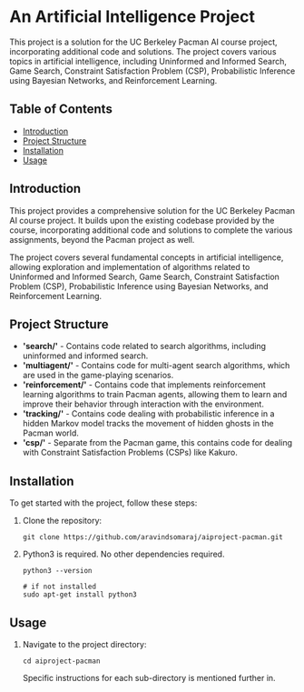 # **An Artificial Intelligence Project**
This project is a solution for the UC Berkeley Pacman AI course project, incorporating additional code and solutions. The project covers various topics in artificial intelligence, including Uninformed and Informed Search, Game Search, Constraint Satisfaction Problem (CSP), Probabilistic Inference using Bayesian Networks, and Reinforcement Learning.

## **Table of Contents**
- [Introduction](#introduction)
- [Project Structure](#project-structure)
- [Installation](#installation)
- [Usage](#usage)

## **Introduction**
This project provides a comprehensive solution for the UC Berkeley Pacman AI course project. It builds upon the existing codebase provided by the course, incorporating additional code and solutions to complete the various assignments, beyond the Pacman project as well.

The project covers several fundamental concepts in artificial intelligence, allowing exploration and implementation of algorithms related to Uninformed and Informed Search, Game Search, Constraint Satisfaction Problem (CSP), Probabilistic Inference using Bayesian Networks, and Reinforcement Learning.

## **Project Structure**
- **'search/'** - Contains code related to search algorithms, including uninformed and informed search.
- **'multiagent/'** - Contains code for multi-agent search algorithms, which are used in the game-playing scenarios.
- **'reinforcement/'** - Contains code that implements reinforcement learning algorithms to train Pacman agents, allowing them to learn and improve their behavior through interaction with the environment.
- **'tracking/'** - Contains code dealing with probabilistic inference in a hidden Markov model tracks the movement of hidden ghosts in the Pacman world.
- **'csp/'** - Separate from the Pacman game, this contains code for dealing with Constraint Satisfaction Problems (CSPs) like Kakuro. 

## **Installation**
To get started with the project, follow these steps:  

1. Clone the repository:
    ```
    git clone https://github.com/aravindsomaraj/aiproject-pacman.git
    ```
2. Python3 is required. No other dependencies required.
    ```
    python3 --version

    # if not installed
    sudo apt-get install python3
    ```

## **Usage**

1. Navigate to the project directory:
    ```
    cd aiproject-pacman
    ```
    Specific instructions for each sub-directory is mentioned further in.
